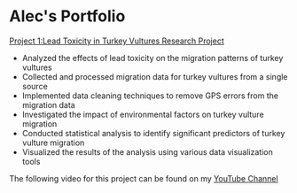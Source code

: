 # **Alec's Portfolio**

[Project 1:Lead Toxicity in Turkey Vultures Research Project](https://github.com/aiskenderian/Lead-Toxicity-Effects-on-Turkey-Vulture-Migration-Research-Project)

* Analyzed the effects of lead toxicity on the migration patterns of turkey vultures
* Collected and processed migration data for turkey vultures from a single source
* Implemented data cleaning techniques to remove GPS errors from the migration data
* Investigated the impact of environmental factors on turkey vulture migration
* Conducted statistical analysis to identify significant predictors of turkey vulture migration
* Visualized the results of the analysis using various data visualization tools

The following video for this project can be found on my [YouTube Channel](https://www.youtube.com/watch?v=5LJQB4QnlW8)
